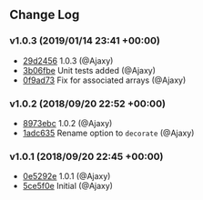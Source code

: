 ## Change Log

### v1.0.3 (2019/01/14 23:41 +00:00)
- [29d2456](https://github.com/Ajaxy/sequelize-serialize/commit/29d24567708ce2f4fc15b5fc9d0fc3991523cd83) 1.0.3 (@Ajaxy)
- [3b06fbe](https://github.com/Ajaxy/sequelize-serialize/commit/3b06fbe356a8a249480d30fd26e7f2cfb28a6ec5) Unit tests added (@Ajaxy)
- [0f9ad73](https://github.com/Ajaxy/sequelize-serialize/commit/0f9ad732842ae366ca74d363cb24dba38eeea9c3) Fix for associated arrays (@Ajaxy)

### v1.0.2 (2018/09/20 22:52 +00:00)
- [8973ebc](https://github.com/Ajaxy/sequelize-serialize/commit/8973ebc072566fd3d5139eec4c33159da65aac3c) 1.0.2 (@Ajaxy)
- [1adc635](https://github.com/Ajaxy/sequelize-serialize/commit/1adc6351adacd1815d79539c7c3ef368961a3c3b) Rename option to `decorate` (@Ajaxy)

### v1.0.1 (2018/09/20 22:45 +00:00)
- [0e5292e](https://github.com/Ajaxy/sequelize-serialize/commit/0e5292e651b969135826c9cc8671cfdcbfa6991f) 1.0.1 (@Ajaxy)
- [5ce5f0e](https://github.com/Ajaxy/sequelize-serialize/commit/5ce5f0ef469f9e71e4713b35544bb647a6629231) Initial (@Ajaxy)